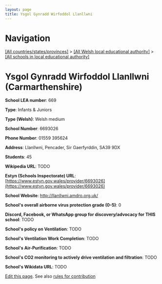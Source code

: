 ```yaml
---
layout: page
title: Ysgol Gynradd Wirfoddol Llanllwni
---
```

# Navigation

[[All countries/states/provinces]](../../..) > [[All Welsh local educational authority]](../..) > [[All schools in local educational authority]](..)

# Ysgol Gynradd Wirfoddol Llanllwni (Carmarthenshire)

**School LEA number**: 669

**Type**: Infants & Juniors

**Type (Welsh)**: Welsh medium

**School Number**: 6693026

**Phone Number**: 01559 395624

**Address**: Llanllwni, Pencader, Sir Gaerfyrddin, SA39 9DX

**Students**: 45

**Wikipedia URL**: TODO

**Estyn (Schools Inspectorate) URL**: [https://www.estyn.gov.wales/provider/6693026](https://www.estyn.gov.wales/provider/6693026)

**School Website**: http://llanllwni.amdro.org.uk/

**School's overall airborne virus protection grade (0-5)**: 0

**Discord, Facebook, or WhatsApp group for discovery/advocacy for THIS school**: TODO

**School's policy on Ventilation**: TODO

**School's Ventilation Work Completion**: TODO

**School's Air-Purification**: TODO

**School's CO2 monitoring to actively drive ventilation and filtration**: TODO

**School's Wikidata URL**: TODO




[Edit this page](https://github.com/ventilate-schools/Wales/edit/prif/./Carmarthenshire/Ysgol_Gynradd_Wirfoddol_Llanllwni.md). See also [rules for contribution](../../../contribution-rules/)